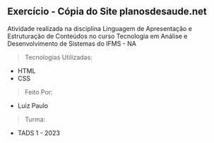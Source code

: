 ## Exercício - Cópia do Site planosdesaude.net

Atividade realizada na disciplina Linguagem de Apresentação e Estruturação de Conteúdos no curso Tecnologia em Análise e Desenvolvimento de Sistemas do IFMS - NA

> Tecnologias Utilizadas:

- HTML
- CSS

> Feito Por:

- Luiz Paulo

> Turma:

- TADS 1 - 2023